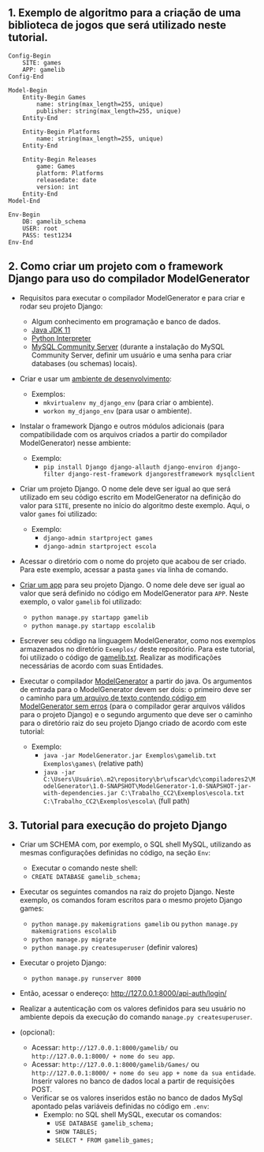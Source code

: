 ## 1. Exemplo de algoritmo para a criação de uma biblioteca de jogos que será utilizado neste tutorial.
```
Config-Begin
	SITE: games
	APP: gamelib
Config-End

Model-Begin	
	Entity-Begin Games
		name: string(max_length=255, unique)
		publisher: string(max_length=255, unique)
	Entity-End

	Entity-Begin Platforms
		name: string(max_length=255, unique)
	Entity-End

	Entity-Begin Releases
		game: Games
		platform: Platforms
		releasedate: date
		version: int
	Entity-End
Model-End

Env-Begin
	DB: gamelib_schema
	USER: root
	PASS: test1234
Env-End
```

## 2. Como criar um projeto com o framework Django para uso do compilador ModelGenerator

* Requisitos para executar o compilador ModelGenerator e para criar e rodar seu projeto Django:
  * Algum conhecimento em programação e banco de dados.
  * [Java JDK 11](https://www.oracle.com/java/technologies/javase-jdk11-downloads.html#license-lightbox)
  * [Python Interpreter](https://www.python.org/downloads/)
  * [MySQL Community Server](https://dev.mysql.com/downloads/mysql/) (durante a instalação do MySQL Community Server, definir um usuário e uma senha para criar databases (ou schemas) locais).
 
* Criar e usar um [ambiente de desenvolvimento](https://developer.mozilla.org/pt-BR/docs/Learn/Server-side/Django/development_environment#usando_django_em_um_ambiente_virtual_python):
  * Exemplos:
    * `mkvirtualenv my_django_env` (para criar o ambiente).
    * `workon my_django_env` (para usar o ambiente).

* Instalar o framework Django e outros módulos adicionais (para compatibilidade com os arquivos criados a partir do compilador ModelGenerator) nesse ambiente:
  * Exemplo:
    * `pip install Django django-allauth django-environ django-filter django-rest-framework djangorestframework mysqlclient`

* Criar um projeto Django. O nome dele deve ser igual ao que será utilizado em seu código escrito em ModelGenerator na definição do valor para `SITE`, presente no início do algoritmo deste exemplo. Aqui, o valor `games` foi utilizado:
  * Exemplo:
    * `django-admin startproject games`
    * `django-admin startproject escola`

* Acessar o diretório com o nome do projeto que acabou de ser criado. Para este exemplo, acessar a pasta `games` via linha de comando.

* [Criar um app](https://docs.djangoproject.com/en/3.2/intro/tutorial01/#creating-the-polls-app) para seu projeto Django. O nome dele deve ser igual ao valor que será definido no código em ModelGenerator para `APP`. Neste exemplo, o valor `gamelib` foi utilizado:
    * `python manage.py startapp gamelib`
    * `python manage.py startapp escolalib`

* Escrever seu código na linguagem ModelGenerator, como nos exemplos armazenados no diretório `Exemplos/` deste repositório. Para este tutorial, foi utilizado o código de [gamelib.txt](https://github.com/rennesfreitassouza/Trabalho_CC2/blob/main/Exemplos/gamelib.txt). Realizar as modificações necessárias de acordo com suas Entidades.

* Executar o compilador [ModelGenerator](https://github.com/rennesfreitassouza/Trabalho_CC2/blob/main/ModelGenerator.jar) a partir do java. Os argumentos de entrada para o ModelGenerator devem ser dois: o primeiro deve ser o caminho para [um arquivo de texto contendo código em ModelGenerator sem erros](https://github.com/rennesfreitassouza/Trabalho_CC2/blob/main/Exemplos/gamelib.txt) (para o compilador gerar arquivos válidos para o projeto Django) e o segundo argumento que deve ser o caminho para o diretório raiz do seu projeto Django criado de acordo com este tutorial:
   * Exemplo:
     * `java -jar ModelGenerator.jar Exemplos\gamelib.txt Exemplos\games\` (relative path)
     * `java -jar C:\Users\Usuário\.m2\repository\br\ufscar\dc\compiladores2\ModelGenerator\1.0-SNAPSHOT\ModelGenerator-1.0-SNAPSHOT-jar-with-dependencies.jar C:\Trabalho_CC2\Exemplos\escola.txt C:\Trabalho_CC2\Exemplos\escola\` (full path)

## 3. Tutorial para execução do projeto Django

- Criar um SCHEMA com, por exemplo, o SQL shell MySQL, utilizando as mesmas configurações definidas no código, na seção `Env`:
    - Executar o comando neste shell:
    - `CREATE DATABASE gamelib_schema;`

- Executar os seguintes comandos na raiz do projeto Django. Neste exemplo, os comandos foram escritos para o mesmo projeto Django games:
  - `python manage.py makemigrations gamelib` ou `python manage.py makemigrations escolalib`
  - `python manage.py migrate`
  - `python manage.py createsuperuser` (definir valores)

- Executar o projeto Django:
  - `python manage.py runserver 8000`

- Então, acessar o endereço: http://127.0.0.1:8000/api-auth/login/
- Realizar a autenticação com os valores definidos para seu usuário no ambiente depois da execução do comando `manage.py createsuperuser`.
- (opcional):
  - Acessar: `http://127.0.0.1:8000/gamelib/` ou `http://127.0.0.1:8000/ + nome do seu app`.
  - Acessar: `http://127.0.0.1:8000/gamelib/Games/`  ou `http://127.0.0.1:8000/ + nome do seu app + nome da sua entidade`. Inserir valores no banco de dados local a partir de requisições POST.
  - Verificar se os valores inseridos estão no banco de dados MySql apontado pelas variáveis definidas no código em `.env`:
    - Exemplo: no SQL shell MySQL, executar os comandos:
      - `USE DATABASE gamelib_schema;`
      - `SHOW TABLES;`
      - `SELECT * FROM gamelib_games;`
